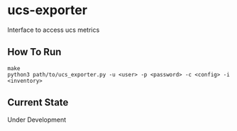 # ucs-exporter
Interface to access ucs metrics

## How To Run
```
make
python3 path/to/ucs_exporter.py -u <user> -p <password> -c <config> -i <inventory>
```

## Current State
Under Development